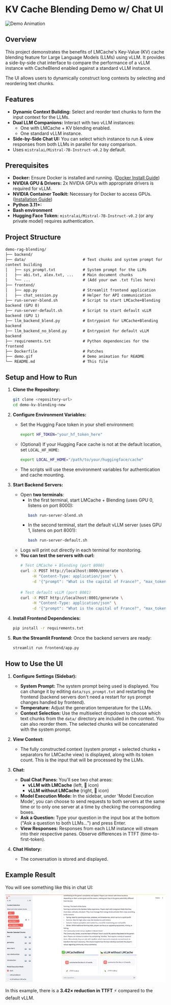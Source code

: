 # KV Cache Blending Demo w/ Chat UI

![Demo Animation](demo.gif)

## Overview

This project demonstrates the benefits of LMCache's Key-Value (KV) cache blending feature for Large Language Models (LLMs) using vLLM. It provides a side-by-side chat interface to compare the performance of a vLLM instance with CacheBlend enabled against a standard vLLM instance.

The UI allows users to dynamically construct long contexts by selecting and reordering text chunks.

## Features

- **Dynamic Context Building:** Select and reorder text chunks to form the input context for the LLMs.
- **Dual LLM Companions:** Interact with two vLLM instances:
    - One with LMCache + KV blending enabled.
    - One standard vLLM instance.
- **Side-by-Side Chat UI:** You can select which instance to run & view responses from both LLMs in parallel for easy comparison.
- Uses `mistralai/Mistral-7B-Instruct-v0.2` by default.

## Prerequisites

- **Docker:** Ensure Docker is installed and running. ([Docker Install Guide](https://docs.docker.com/engine/install/))
- **NVIDIA GPU & Drivers:** 2x NVIDIA GPUs with appropriate drivers is required for vLLM.
- **NVIDIA Container Toolkit:** Necessary for Docker to access GPUs. ([Installation Guide](https://docs.nvidia.com/datacenter/cloud-native/container-toolkit/latest/install-guide.html))
- **Python 3.11+:**
- **Bash environment**
- **Hugging Face Token:** `mistralai/Mistral-7B-Instruct-v0.2` (or any private model) requires authentication.

## Project Structure

```
demo-rag-blending/
├── backend/
├── data/                         # Text chunks and system prompt for context building
│   ├── sys_prompt.txt            # System prompt for the LLMs
│   ├── abi.txt, alex.txt, ...    # Main document chunks
│   └── ...                       # (Add your own .txt files here)
├── frontend/
│   ├── app.py                    # Streamlit frontend application
│   ├── chat_session.py           # Helper for API communication
├── run-server-blend.sh           # Script to start LMCache+Blending backend (GPU 0)
├── run-server-default.sh         # Script to start default vLLM backend (GPU 1)
├── llm_backend_blend.py          # Entrypoint for LMCache+Blending backend
├── llm_backend_no_blend.py       # Entrypoint for default vLLM backend
├── requirements.txt              # Python dependencies for the frontend
├── Dockerfile                    # Patches
├── demo.gif                      # Demo animation for README
└── README.md                     # This file
```

## Setup and How to Run

1.  **Clone the Repository:**
    ```bash
    git clone <repository-url>
    cd demo-kv-blending-new
    ```

2.  **Configure Environment Variables:**
    - Set the Hugging Face token in your shell environment:
      ```bash
      export HF_TOKEN="your_hf_token_here"
      ```
    - (Optional) If your Hugging Face cache is not at the default location, set `LOCAL_HF_HOME`:
      ```bash
      export LOCAL_HF_HOME="/path/to/your/huggingface/cache"
      ```
    - The scripts will use these environment variables for authentication and cache mounting.

3.  **Start Backend Servers:**
    - Open **two terminals**:
      - In the first terminal, start LMCache + Blending (uses GPU 0, listens on port 8000):
        ```bash
        bash run-server-blend.sh
        ```
      - In the second terminal, start the default vLLM server (uses GPU 1, listens on port 8001):
        ```bash
        bash run-server-default.sh
        ```
    - Logs will print out directly in each terminal for monitoring.
    - **You can test the servers with curl:**
      ```bash
      # Test LMCache + Blending (port 8000)
      curl -X POST http://localhost:8000/generate \
           -H "Content-Type: application/json" \
           -d '{"prompt": "What is the capital of France?", "max_tokens": 12, "req_str": "demo"}'

      # Test default vLLM (port 8001)
      curl -X POST http://localhost:8001/generate \
           -H "Content-Type: application/json" \
           -d '{"prompt": "What is the capital of France?", "max_tokens": 12, "req_str": "demo"}'
      ```

4.  **Install Frontend Dependencies:**
    ```bash
    pip install -r requirements.txt
    ```

5.  **Run the Streamlit Frontend:**
    Once the backend servers are ready:
    ```bash
    streamlit run frontend/app.py
    ```

## How to Use the UI

1.  **Configure Settings (Sidebar):**
    - **System Prompt:** The system prompt being used is displayed. You can change it by editing `data/sys_prompt.txt` and restarting the frontend (backend servers don't need a restart for sys prompt changes handled by frontend).
    - **Temperature:** Adjust the generation temperature for the LLMs.
    - **Context Selection:** Use the multiselect dropdown to choose which text chunks from the `data/` directory are included in the context. You can also reorder them. The selected chunks will be concatenated with the system prompt.

2.  **View Context:**
    - The fully constructed context (system prompt + selected chunks + separators for LMCache view) is displayed, along with its token count. This is the input that will be processed by the LLMs.

3.  **Chat:**
    - **Dual Chat Panes:** You'll see two chat areas:
        - **vLLM with LMCache** (left, 🚀 icon)
        - **vLLM without LMCache** (right, 🐢 icon)
    - **Model Execution Mode:** In the sidebar, under 'Model Execution Mode', you can choose to send requests to both servers at the same time or to only one server at a time by checking the corresponding boxes.
    - **Ask a Question:** Type your question in the input box at the bottom ("Ask a question to both LLMs...") and press Enter.
    - **View Responses:** Responses from each LLM instance will stream into their respective panes. Observe differences in TTFT (time-to-first-token).

4.  **Chat History:**
    - The conversation is stored and displayed.

## Example Result

You will see something like this in chat UI:

![Example Result](example_result.png)

In this example, there is a **3.42× reduction in TTFT** ⚡ compared to the default vLLM.
